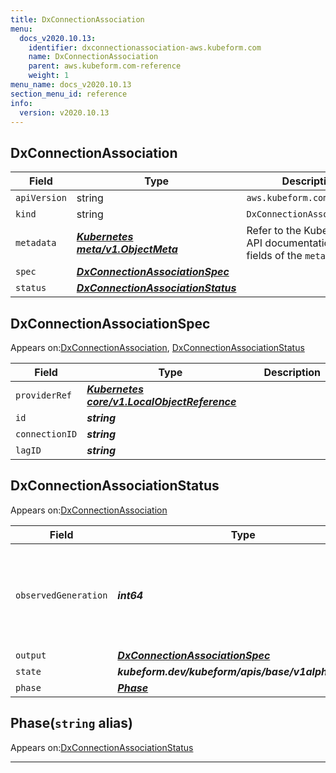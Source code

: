 ```yaml
---
title: DxConnectionAssociation
menu:
  docs_v2020.10.13:
    identifier: dxconnectionassociation-aws.kubeform.com
    name: DxConnectionAssociation
    parent: aws.kubeform.com-reference
    weight: 1
menu_name: docs_v2020.10.13
section_menu_id: reference
info:
  version: v2020.10.13
---
```


## DxConnectionAssociation
| Field | Type | Description |
| ------ | ----- | ----------- |
| `apiVersion` | string | `aws.kubeform.com/v1alpha1` |
|    `kind` | string | `DxConnectionAssociation` |
| `metadata` | ***[Kubernetes meta/v1.ObjectMeta](https://kubernetes.io/docs/reference/generated/kubernetes-api/v1.13/#objectmeta-v1-meta)***|Refer to the Kubernetes API documentation for the fields of the `metadata` field.|
| `spec` | ***[DxConnectionAssociationSpec](#dxconnectionassociationspec)***||
| `status` | ***[DxConnectionAssociationStatus](#dxconnectionassociationstatus)***||
## DxConnectionAssociationSpec

Appears on:[DxConnectionAssociation](#dxconnectionassociation), [DxConnectionAssociationStatus](#dxconnectionassociationstatus)

| Field | Type | Description |
| ------ | ----- | ----------- |
| `providerRef` | ***[Kubernetes core/v1.LocalObjectReference](https://kubernetes.io/docs/reference/generated/kubernetes-api/v1.13/#localobjectreference-v1-core)***||
| `id` | ***string***||
| `connectionID` | ***string***||
| `lagID` | ***string***||
## DxConnectionAssociationStatus

Appears on:[DxConnectionAssociation](#dxconnectionassociation)

| Field | Type | Description |
| ------ | ----- | ----------- |
| `observedGeneration` | ***int64***| ***(Optional)*** Resource generation, which is updated on mutation by the API Server.|
| `output` | ***[DxConnectionAssociationSpec](#dxconnectionassociationspec)***| ***(Optional)*** |
| `state` | ***kubeform.dev/kubeform/apis/base/v1alpha1.State***| ***(Optional)*** |
| `phase` | ***[Phase](#phase)***| ***(Optional)*** |
## Phase(`string` alias)

Appears on:[DxConnectionAssociationStatus](#dxconnectionassociationstatus)

---

